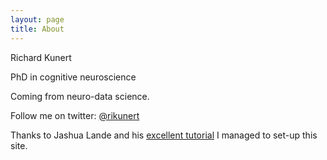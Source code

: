 ```yaml
---
layout: page
title: About
---
```


Richard Kunert

PhD in cognitive neuroscience

Coming from neuro-data science.

Follow me on twitter: [@rikunert](https://twitter.com/rikunert)

Thanks to Jashua Lande and his [excellent tutorial](http://joshualande.com/jekyll-github-pages-poole) I managed to set-up this site. 